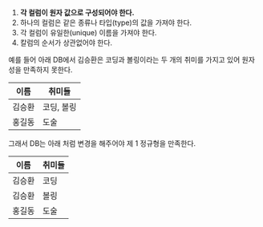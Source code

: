 1. **각 컬럼이 원자 값으로 구성되어야 한다.**  
2. 하나의 컬럼은 같은 종류나 타입(type)의 값을 가져야 한다.  
3. 각 컬럼이 유일한(unique) 이름을 가져야 한다.  
4. 칼럼의 순서가 상관없어야 한다.

예를 들어 아래 DB에서 김승환은 코딩과 볼링이라는 두 개의 취미를 가지고 있어 원자성을 만족하지 못한다.

| 이름  | 취미들    |
| --- | ------ |
| 김승환 | 코딩, 볼링 |
| 홍길동 | 도술     |

그래서 DB는 아래 처럼 변경을 해주어야 제 1 정규형을 만족한다.

| 이름   | 취미들 |
| ------ | ------ |
| 김승환 | 코딩   |
|김승환  |볼링    |
| 홍길동       |     도술   |

